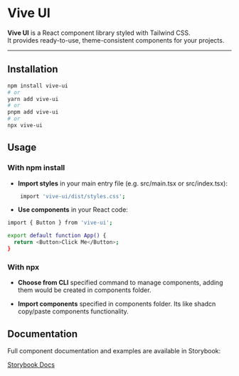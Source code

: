 # Vive UI

**Vive UI** is a React component library styled with Tailwind CSS.  
It provides ready-to-use, theme-consistent components for your projects.

---

## Installation

```bash
npm install vive-ui
# or
yarn add vive-ui
# or
pnpm add vive-ui
# or
npx vive-ui
```

## Usage

### With npm install

- **Import styles** in your main entry file (e.g. src/main.tsx or src/index.tsx):

```bash
    import 'vive-ui/dist/styles.css';
```

- **Use components** in your React code:

```bash
import { Button } from 'vive-ui';

export default function App() {
  return <Button>Click Me</Button>;
}
```

### With npx

- **Choose from CLI** specified command to manage components, adding them would be created in components folder.

- **Import components** specified in components folder. Its like shadcn copy/paste components functionality.

## Documentation

Full component documentation and examples are available in Storybook:

[Storybook Docs](https://vive-ui.vercel.app)
